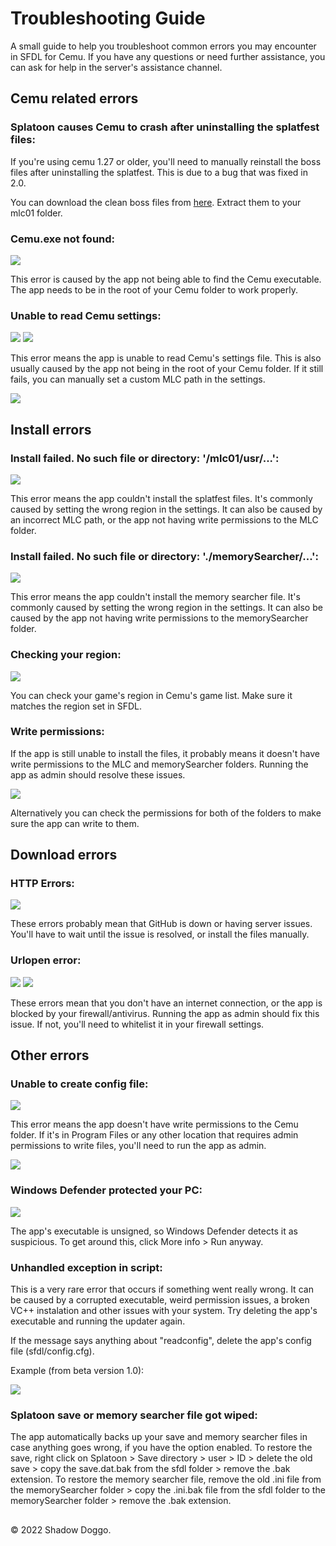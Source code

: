 # Troubleshooting Guide

A small guide to help you troubleshoot common errors you may encounter in SFDL for Cemu. If you have any questions or need further assistance, you can ask for help in the server's assistance channel.

## Cemu related errors

### Splatoon causes Cemu to crash after uninstalling the splatfest files:

If you're using cemu 1.27 or older, you'll need to manually reinstall the boss files after uninstalling the splatfest. This is due to a bug that was fixed in 2.0.

You can download the clean boss files from [here](https://github.com/ShadowDoggo/sfdl_files/tree/main/Files%2FClean). Extract them to your mlc01 folder.

### Cemu.exe not found:
![](https://media.discordapp.net/attachments/735577694489804986/1048017855989436486/image.png)

This error is caused by the app not being able to find the Cemu executable. The app needs to be in the root of your Cemu folder to work properly.

### Unable to read Cemu settings:
![](https://media.discordapp.net/attachments/735577694489804986/1048018276694888448/image.png)
![](https://media.discordapp.net/attachments/735577694489804986/1048018020938813511/image.png)

This error means the app is unable to read Cemu's settings file. This is also usually caused by the app not being in the root of your Cemu folder. If it still fails, you can manually set a custom MLC path in the settings.

![](https://media.discordapp.net/attachments/735577694489804986/1048019057191944252/image.png)


## Install errors

### Install failed. No such file or directory: '/mlc01/usr/...':

![](https://media.discordapp.net/attachments/735577694489804986/1048019770907295744/image.png)

This error means the app couldn't install the splatfest files. It's commonly caused by setting the wrong region in the settings. It can also be caused by an incorrect MLC path, or the app not having write permissions to the MLC folder.

### Install failed. No such file or directory: './memorySearcher/...':

![](https://media.discordapp.net/attachments/735577694489804986/1048019956224249856/image.png)

This error means the app couldn't install the memory searcher file. It's commonly caused by setting the wrong region in the settings. It can also be caused by the app not having write permissions to the memorySearcher folder.

### Checking your region:

![](https://media.discordapp.net/attachments/735577694489804986/1048022175023636510/image.png)

You can check your game's region in Cemu's game list. Make sure it matches the region set in SFDL.

### Write permissions:

If the app is still unable to install the files, it probably means it doesn't have write permissions to the MLC and memorySearcher folders. Running the app as admin should resolve these issues.

![](https://media.discordapp.net/attachments/735577694489804986/1048023076547330058/image.png)

Alternatively you can check the permissions for both of the folders to make sure the app can write to them.

## Download errors

### HTTP Errors:

![](https://media.discordapp.net/attachments/735577694489804986/1048024154877730816/image.png)

These errors probably mean that GitHub is down or having server issues. You'll have to wait until the issue is resolved, or install the files manually.

### Urlopen error:

![](https://media.discordapp.net/attachments/735577694489804986/1048025544056373288/err2.PNG)
![](https://media.discordapp.net/attachments/735577694489804986/1048025544517759066/err3.PNG)

These errors mean that you don't have an internet connection, or the app is blocked by your firewall/antivirus. Running the app as admin should fix this issue. If not, you'll need to whitelist it in your firewall settings.

## Other errors

### Unable to create config file:

![](https://media.discordapp.net/attachments/735577694489804986/1048027083131072542/image.png)

This error means the app doesn't have write permissions to the Cemu folder. If it's in Program Files or any other location that requires admin permissions to write files, you'll need to run the app as admin.

![](https://media.discordapp.net/attachments/735577694489804986/1048023076547330058/image.png)

### Windows Defender protected your PC:

![](https://media.discordapp.net/attachments/735577694489804986/1048029501277356134/image.png)

The app's executable is unsigned, so Windows Defender detects it as suspicious. To get around this, click More info > Run anyway.

### Unhandled exception in script:

This is a very rare error that occurs if something went really wrong. It can be caused by a corrupted executable, weird permission issues, a broken VC++ instalation and other issues with your system. Try deleting the app's executable and running the updater again.

If the message says anything about "readconfig", delete the app's config file (sfdl/config.cfg).

Example (from beta version 1.0):

![](https://media.discordapp.net/attachments/597729491615350797/1042163177414197358/image.png)

### Splatoon save or memory searcher file got wiped:

The app automatically backs up your save and memory searcher files in case anything goes wrong, if you have the option enabled. To restore the save, right click on Splatoon > Save directory > user > ID > delete the old save > copy the save.dat.bak from the sfdl folder > remove the .bak extension. To restore the memory searcher file, remove the old .ini file from the memorySearcher folder > copy the .ini.bak file from the sfdl folder to the memorySearcher folder > remove the .bak extension.

##

© 2022 Shadow Doggo.
